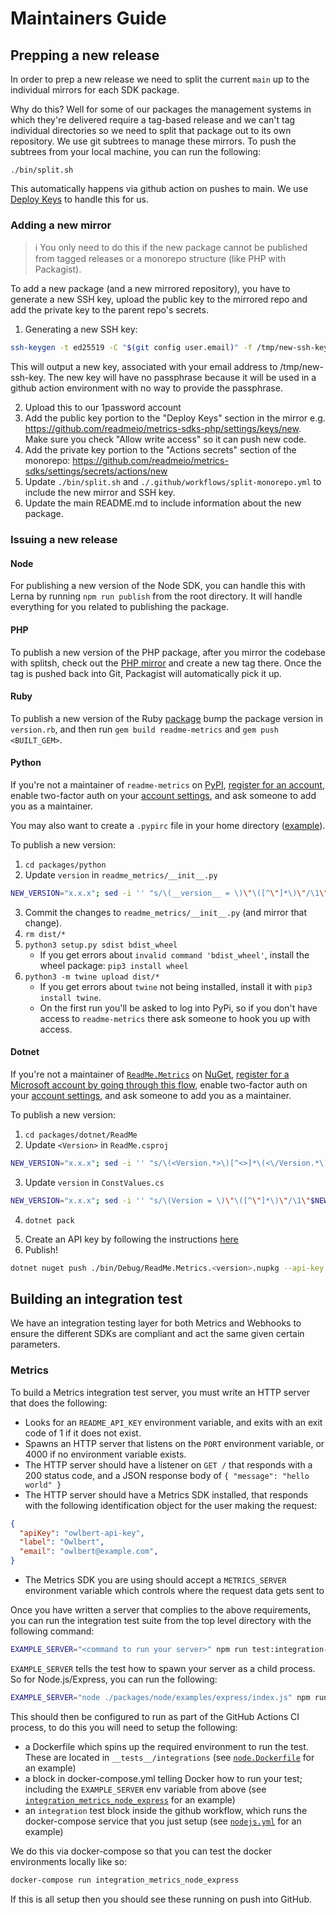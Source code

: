 # Maintainers Guide

## Prepping a new release

In order to prep a new release we need to split the current `main` up to the individual mirrors for each SDK package.

Why do this? Well for some of our packages the management systems in which they're delivered require a tag-based release and we can't tag individual directories so we need to split that package out to its own repository. We use git subtrees to manage these mirrors. To push the subtrees from your local machine, you can run the following:

```
./bin/split.sh
```

This automatically happens via github action on pushes to main. We use [Deploy Keys](https://docs.github.com/en/developers/overview/managing-deploy-keys#deploy-keys) to handle this for us.

### Adding a new mirror

> ℹ️ You only need to do this if the new package cannot be published from tagged releases or a monorepo structure (like PHP with Packagist).

To add a new package (and a new mirrored repository), you have to generate a new SSH key, upload the public key to the mirrored repo and add the private key to the parent repo's secrets.

1. Generating a new SSH key:

```sh
ssh-keygen -t ed25519 -C "$(git config user.email)" -f /tmp/new-ssh-key -N ""
```

This will output a new key, associated with your email address to /tmp/new-ssh-key. The new key will have no passphrase because it will be used in a github action environment with no way to provide the passphrase.

2. Upload this to our 1password account
3. Add the public key portion to the "Deploy Keys" section in the mirror e.g. https://github.com/readmeio/metrics-sdks-php/settings/keys/new. Make sure you check "Allow write access" so it can push new code.
4. Add the private key portion to the "Actions secrets" section of the monorepo: https://github.com/readmeio/metrics-sdks/settings/secrets/actions/new
5. Update `./bin/split.sh` and `./.github/workflows/split-monorepo.yml` to include the new mirror and SSH key.
6. Update the main README.md to include information about the new package.

### Issuing a new release

#### Node

For publishing a new version of the Node SDK, you can handle this with Lerna by running `npm run publish` from the root directory. It will handle everything for you related to publishing the package.

#### PHP

To publish a new version of the PHP package, after you mirror the codebase with splitsh, check out the [PHP mirror](https://github.com/readmeio/metrics-sdks-php) and create a new tag there. Once the tag is pushed back into Git, Packagist will automatically pick it up.

#### Ruby

To publish a new version of the Ruby [package](https://rubygems.org/gems/readme-metrics/) bump the package version in `version.rb`, and then run `gem build readme-metrics` and `gem push <BUILT_GEM>`.

#### Python

If you're not a maintainer of `readme-metrics` on [PyPI](https://pypi.org), [register for an account](https://pypi.org/account/register/), enable two-factor auth on your [account settings](https://pypi.org/manage/account/), and ask someone to add you as a maintainer.

You may also want to create a `.pypirc` file in your home directory ([example](https://gist.github.com/RyanGWU82/893fb63e6d182f90ef227fd1fd4e9da5)).

To publish a new version:

1. `cd packages/python`
2. Update `version` in `readme_metrics/__init__.py`
<!-- Please forgive me for this -->

```sh
NEW_VERSION="x.x.x"; sed -i '' "s/\(__version__ = \)\"\([^\"]*\)\"/\1\"$NEW_VERSION\"/" readme_metrics/__init__.py; unset NEW_VERSION
```

3. Commit the changes to `readme_metrics/__init__.py` (and mirror that change).
4. `rm dist/*`
5. `python3 setup.py sdist bdist_wheel`
   - If you get errors about `invalid command 'bdist_wheel'`, install the wheel package: `pip3 install wheel`
6. `python3 -m twine upload dist/*`
   - If you get errors about `twine` not being installed, install it with `pip3 install twine`.
   - On the first run you'll be asked to log into PyPi, so if you don't have access to `readme-metrics` there ask someone to hook you up with access.

#### Dotnet

If you're not a maintainer of [`ReadMe.Metrics`](https://www.nuget.org/packages/ReadMe.Metrics/) on [NuGet](https://www.nuget.org/), [register for a Microsoft account by going through this flow](https://www.nuget.org/users/account/LogOn), enable two-factor auth on your [account settings](https://account.live.com/proofs/manage/additional), and ask someone to add you as a maintainer.

To publish a new version:

1. `cd packages/dotnet/ReadMe`
2. Update `<Version>` in `ReadMe.csproj`
<!-- Please forgive me for this -->

```sh
NEW_VERSION="x.x.x"; sed -i '' "s/\(<Version.*>\)[^<>]*\(<\/Version.*\)/\1$NEW_VERSION\2/" *.csproj; unset NEW_VERSION
```

3. Update `version` in `ConstValues.cs`
<!-- And for this 🙏 -->

```sh
NEW_VERSION="x.x.x"; sed -i '' "s/\(Version = \)\"\([^\"]*\)\"/\1\"$NEW_VERSION\"/" ConstValues.cs; unset NEW_VERSION
```

<!-- https://docs.microsoft.com/en-us/nuget/create-packages/creating-a-package-dotnet-cli#run-the-pack-command -->

4. `dotnet pack`
<!-- https://docs.microsoft.com/en-us/nuget/nuget-org/publish-a-package#command-line -->
5. Create an API key by following the instructions [here](https://docs.microsoft.com/en-us/nuget/nuget-org/publish-a-package#create-api-keys)
6. Publish!

```sh
dotnet nuget push ./bin/Debug/ReadMe.Metrics.<version>.nupkg --api-key <apiKey> --source https://api.nuget.org/v3/index.json
```

## Building an integration test
We have an integration testing layer for both Metrics and Webhooks to ensure the different SDKs are compliant and act the same given certain parameters. 

### Metrics
To build a Metrics integration test server, you must write an HTTP server that does the following:

- Looks for an `README_API_KEY` environment variable, and exits with an exit code of 1 if it does not exist.
- Spawns an HTTP server that listens on the `PORT` environment variable, or 4000 if no environment variable exists.
- The HTTP server should have a listener on `GET /` that responds with a 200 status code, and a JSON response body of `{ "message": "hello world" }`
- The HTTP server should have a Metrics SDK installed, that responds with the following identification object for the user making the request:

```json
{
  "apiKey": "owlbert-api-key",
  "label": "Owlbert",
  "email": "owlbert@example.com",
}
```

- The Metrics SDK you are using should accept a `METRICS_SERVER` environment variable which controls where the request data gets sent to

Once you have written a server that complies to the above requirements, you can run the integration test suite from the top level directory with the following command:

```sh
EXAMPLE_SERVER="<command to run your server>" npm run test:integration-metrics
```

`EXAMPLE_SERVER` tells the test how to spawn your server as a child process. So for Node.js/Express, you can run the following:

```sh
EXAMPLE_SERVER="node ./packages/node/examples/express/index.js" npm run test:integration-metrics
```

This should then be configured to run as part of the GitHub Actions CI process, to do this you will need to setup the following:

- a Dockerfile which spins up the required environment to run the test. These are located in `__tests__/integrations` (see [`node.Dockerfile`](https://github.com/readmeio/metrics-sdks/blob/911e972fef596934d6332d258defb9a57b6ed3a0/__tests__/integrations/node.Dockerfile#L28) for an example)
- a block in docker-compose.yml telling Docker how to run your test; including the `EXAMPLE_SERVER` env variable from above (see [`integration_metrics_node_express`](https://github.com/readmeio/metrics-sdks/blob/911e972fef596934d6332d258defb9a57b6ed3a0/docker-compose.yml#L3-L9) for an example)
- an `integration` test block inside the github workflow, which runs the docker-compose service that you just setup (see [`nodejs.yml`](https://github.com/readmeio/metrics-sdks/blob/911e972fef596934d6332d258defb9a57b6ed3a0/.github/workflows/nodejs.yml#L34-L47) for an example)

We do this via docker-compose so that you can test the docker environments locally like so:

```sh
docker-compose run integration_metrics_node_express
```

If this is all setup then you should see these running on push into GitHub.
